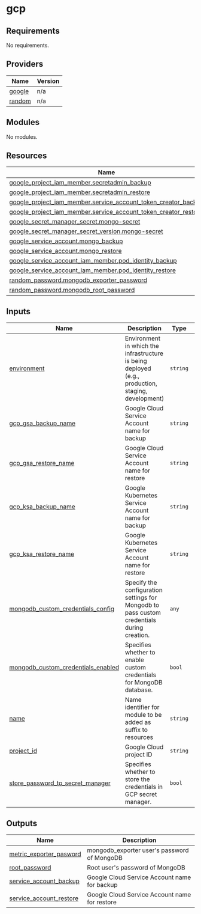 # gcp

<!-- BEGINNING OF PRE-COMMIT-TERRAFORM DOCS HOOK -->
## Requirements

No requirements.

## Providers

| Name | Version |
|------|---------|
| <a name="provider_google"></a> [google](#provider\_google) | n/a |
| <a name="provider_random"></a> [random](#provider\_random) | n/a |

## Modules

No modules.

## Resources

| Name | Type |
|------|------|
| [google_project_iam_member.secretadmin_backup](https://registry.terraform.io/providers/hashicorp/google/latest/docs/resources/project_iam_member) | resource |
| [google_project_iam_member.secretadmin_restore](https://registry.terraform.io/providers/hashicorp/google/latest/docs/resources/project_iam_member) | resource |
| [google_project_iam_member.service_account_token_creator_backup](https://registry.terraform.io/providers/hashicorp/google/latest/docs/resources/project_iam_member) | resource |
| [google_project_iam_member.service_account_token_creator_restore](https://registry.terraform.io/providers/hashicorp/google/latest/docs/resources/project_iam_member) | resource |
| [google_secret_manager_secret.mongo-secret](https://registry.terraform.io/providers/hashicorp/google/latest/docs/resources/secret_manager_secret) | resource |
| [google_secret_manager_secret_version.mongo-secret](https://registry.terraform.io/providers/hashicorp/google/latest/docs/resources/secret_manager_secret_version) | resource |
| [google_service_account.mongo_backup](https://registry.terraform.io/providers/hashicorp/google/latest/docs/resources/service_account) | resource |
| [google_service_account.mongo_restore](https://registry.terraform.io/providers/hashicorp/google/latest/docs/resources/service_account) | resource |
| [google_service_account_iam_member.pod_identity_backup](https://registry.terraform.io/providers/hashicorp/google/latest/docs/resources/service_account_iam_member) | resource |
| [google_service_account_iam_member.pod_identity_restore](https://registry.terraform.io/providers/hashicorp/google/latest/docs/resources/service_account_iam_member) | resource |
| [random_password.mongodb_exporter_password](https://registry.terraform.io/providers/hashicorp/random/latest/docs/resources/password) | resource |
| [random_password.mongodb_root_password](https://registry.terraform.io/providers/hashicorp/random/latest/docs/resources/password) | resource |

## Inputs

| Name | Description | Type | Default | Required |
|------|-------------|------|---------|:--------:|
| <a name="input_environment"></a> [environment](#input\_environment) | Environment in which the infrastructure is being deployed (e.g., production, staging, development) | `string` | `"test"` | no |
| <a name="input_gcp_gsa_backup_name"></a> [gcp\_gsa\_backup\_name](#input\_gcp\_gsa\_backup\_name) | Google Cloud Service Account name for backup | `string` | `"mongo-backup"` | no |
| <a name="input_gcp_gsa_restore_name"></a> [gcp\_gsa\_restore\_name](#input\_gcp\_gsa\_restore\_name) | Google Cloud Service Account name for restore | `string` | `"mongo-restore"` | no |
| <a name="input_gcp_ksa_backup_name"></a> [gcp\_ksa\_backup\_name](#input\_gcp\_ksa\_backup\_name) | Google Kubernetes Service Account name for backup | `string` | `"sa-mongo-backup"` | no |
| <a name="input_gcp_ksa_restore_name"></a> [gcp\_ksa\_restore\_name](#input\_gcp\_ksa\_restore\_name) | Google Kubernetes Service Account name for restore | `string` | `"sa-mongo-restore"` | no |
| <a name="input_mongodb_custom_credentials_config"></a> [mongodb\_custom\_credentials\_config](#input\_mongodb\_custom\_credentials\_config) | Specify the configuration settings for Mongodb to pass custom credentials during creation. | `any` | <pre>{<br>  "metric_exporter_password": "",<br>  "metric_exporter_user": "",<br>  "root_password": "",<br>  "root_user": ""<br>}</pre> | no |
| <a name="input_mongodb_custom_credentials_enabled"></a> [mongodb\_custom\_credentials\_enabled](#input\_mongodb\_custom\_credentials\_enabled) | Specifies whether to enable custom credentials for MongoDB database. | `bool` | `false` | no |
| <a name="input_name"></a> [name](#input\_name) | Name identifier for module to be added as suffix to resources | `string` | `"test"` | no |
| <a name="input_project_id"></a> [project\_id](#input\_project\_id) | Google Cloud project ID | `string` | `""` | no |
| <a name="input_store_password_to_secret_manager"></a> [store\_password\_to\_secret\_manager](#input\_store\_password\_to\_secret\_manager) | Specifies whether to store the credentials in GCP secret manager. | `bool` | `false` | no |

## Outputs

| Name | Description |
|------|-------------|
| <a name="output_metric_exporter_pasword"></a> [metric\_exporter\_pasword](#output\_metric\_exporter\_pasword) | mongodb\_exporter user's password of MongoDB |
| <a name="output_root_password"></a> [root\_password](#output\_root\_password) | Root user's password of MongoDB |
| <a name="output_service_account_backup"></a> [service\_account\_backup](#output\_service\_account\_backup) | Google Cloud Service Account name for backup |
| <a name="output_service_account_restore"></a> [service\_account\_restore](#output\_service\_account\_restore) | Google Cloud Service Account name for restore |
<!-- END OF PRE-COMMIT-TERRAFORM DOCS HOOK -->

